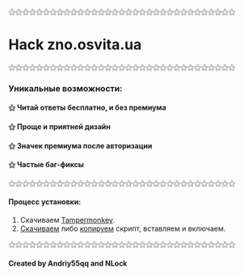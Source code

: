 ⚝⚝⚝⚝⚝⚝⚝⚝⚝⚝⚝⚝⚝⚝⚝⚝⚝⚝⚝⚝⚝⚝⚝⚝⚝⚝⚝⚝⚝⚝⚝⚝⚝
#   **Hack zno.osvita.ua**
⚝⚝⚝⚝⚝⚝⚝⚝⚝⚝⚝⚝⚝⚝⚝⚝⚝⚝⚝⚝⚝⚝⚝⚝⚝⚝⚝⚝⚝⚝⚝⚝⚝
###  Уникальные возможности:
#### ⚝ Читай ответы бесплатно, и без премиума
#### ⚝ Проще и приятней дизайн
#### ⚝ Значек премиума после авторизации
#### ⚝ Частые баг-фиксы
⚝⚝⚝⚝⚝⚝⚝⚝⚝⚝⚝⚝⚝⚝⚝⚝⚝⚝⚝⚝⚝⚝⚝⚝⚝⚝⚝⚝⚝⚝⚝⚝⚝
#### **Процесс установки:**
1. Скачиваем [Tampermonkey](https://www.tampermonkey.net/).
2. [Скачиваем](https://github.com/Andriy55qq/zno.osvita.ua-hack/releases/latest/download/h.js) либо [копируем](https://raw.githubusercontent.com/Andriy55qq/zno.osvita.ua-hack/main/h.js) скрипт, вставляем и включаем.

⚝⚝⚝⚝⚝⚝⚝⚝⚝⚝⚝⚝⚝⚝⚝⚝⚝⚝⚝⚝⚝⚝⚝⚝⚝⚝⚝⚝⚝⚝⚝⚝⚝
#### **Created by Andriy55qq and NLock**
